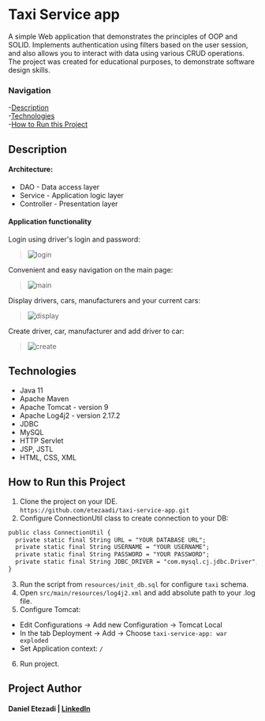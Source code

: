 # Taxi Service app
A simple Web application that demonstrates the principles of OOP and SOLID. Implements authentication using filters based on the user session, and also allows you to interact with data using various CRUD operations. The project was created for educational purposes, to demonstrate software design skills.

### Navigation
-[Description](#description) <br/>
-[Technologies](#technologies) <br/>
-[How to Run this Project](#how-to-run-this-project) <br/>

## Description
#### Architecture:
* DAO - Data access layer
* Service - Application logic layer
* Controller - Presentation layer <br/>

#### Application functionality
Login using driver's login and password:
>![login](https://user-images.githubusercontent.com/94146091/172699556-c21b1825-fe1a-455c-a0c9-b6755d424720.png) <br/>

Convenient and easy navigation on the main page:
>![main](https://user-images.githubusercontent.com/94146091/172705703-ef359561-5940-4027-b022-29398105fb07.png) <br/>

Display drivers, cars, manufacturers and your current cars:
>![display](https://user-images.githubusercontent.com/94146091/172720920-f517a13f-ddef-4769-85b8-f1c3315be047.png) <br/>

Create driver, car, manufacturer and add driver to car:
>![create](https://user-images.githubusercontent.com/94146091/172715404-3cf20803-7bc2-48b3-bb01-aa917b7c7bcb.png) <br/>

## Technologies
* Java 11
* Apache Maven
* Apache Tomcat - version 9
* Apache Log4j2 - version 2.17.2
* JDBC
* MySQL
* HTTP Servlet
* JSP, JSTL
* HTML, CSS, XML

## How to Run this Project
1. Clone the project on your IDE. <br/>
 `https://github.com/etezaadi/taxi-service-app.git` <br/>
2. Configure ConnectionUtil class to create connection to your DB: <br/>
  ```html
  public class ConnectionUtil {
    private static final String URL = "YOUR DATABASE URL";
    private static final String USERNAME = "YOUR USERNAME";
    private static final String PASSWORD = "YOUR PASSWORD";
    private static final String JDBC_DRIVER = "com.mysql.cj.jdbc.Driver";
}
```
3. Run the script from `resources/init_db.sql` for configure `taxi` schema. <br/>
4. Open `src/main/resources/log4j2.xml` and add absolute path to your .log file. <br/>
5. Configure Tomcat:
  * Edit Configurations -> Add new Configuration -> Tomcat Local
  * In the tab Deployment -> Add -> Choose `taxi-service-app: war exploded`
  * Set Application context: `/` <br/>
6. Run project.

## Project Author
#### Daniel Etezadi | [LinkedIn](https://www.linkedin.com/in/daniel-etezadi)
